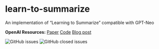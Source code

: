 # learn-to-summarize
An implementation of “Learning to Summarize” compatible with GPT-Neo

**OpenAI Resources:** [Paper](https://arxiv.org/abs/2009.01325) [Code](https://github.com/openai/summarize-from-feedback) [Blog post](https://openai.com/blog/learning-to-summarize-with-human-feedback/)

![GitHub issues](https://img.shields.io/github/issues/EleutherAGI/experiment-manager) ![GitHub closed issues](https://img.shields.io/github/issues-closed/EleutherAGI/experiment-manager)
